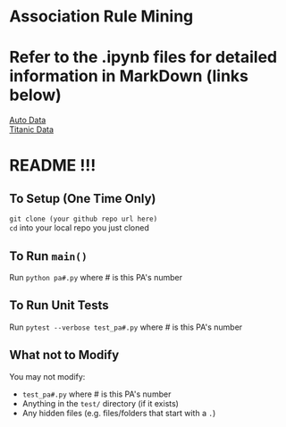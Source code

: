 # Association Rule Mining  

# Refer to the .ipynb files for detailed information in MarkDown (links below)
[Auto Data](https://github.com/CarterKekoa/DecisionTree/blob/master/pa6-auto.ipynb)  
[Titanic Data](https://github.com/CarterKekoa/DecisionTree/blob/master/pa6-titanic.ipynb)

# README !!!

## To Setup (One Time Only)
`git clone (your github repo url here)`  
`cd` into your local repo you just cloned 

## To Run `main()`
Run `python pa#.py` where # is this PA's number

## To Run Unit Tests
Run `pytest --verbose test_pa#.py` where # is this PA's number

## What not to Modify
You may not modify:
* `test_pa#.py` where # is this PA's number
* Anything in the `test/` directory (if it exists)
* Any hidden files (e.g. files/folders that start with a `.`)
